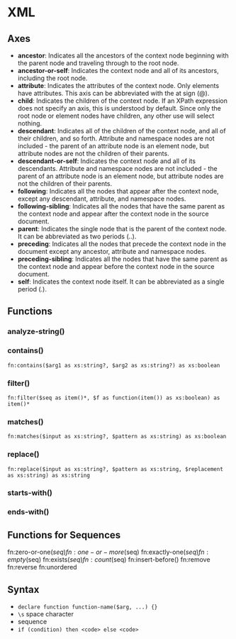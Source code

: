 # XML

## Axes

- **ancestor**: Indicates all the ancestors of the context node beginning with the parent node and traveling through to the root node.
- **ancestor-or-self**: Indicates the context node and all of its ancestors, including the root node.
- **attribute**: Indicates the attributes of the context node. Only elements have attributes. This axis can be abbreviated with the at sign (@).
- **child**: Indicates the children of the context node. If an XPath expression does not specify an axis, this is understood by default. Since only the root node or element nodes have children, any other use will select nothing.
- **descendant**: Indicates all of the children of the context node, and all of their children, and so forth. Attribute and namespace nodes are not included - the parent of an attribute node is an element node, but attribute nodes are not the children of their parents.
- **descendant-or-self**: Indicates the context node and all of its descendants. Attribute and namespace nodes are not included - the parent of an attribute node is an element node, but attribute nodes are not the children of their parents.
- **following**: Indicates all the nodes that appear after the context node, except any descendant, attribute, and namespace nodes.
- **following-sibling**: Indicates all the nodes that have the same parent as the context node and appear after the context node in the source document.
- **parent**: Indicates the single node that is the parent of the context node. It can be abbreviated as two periods (..).
- **preceding**: Indicates all the nodes that precede the context node in the document except any ancestor, attribute and namespace nodes.
- **preceding-sibling**: Indicates all the nodes that have the same parent as the context node and appear before the context node in the source document.
- **self**: Indicates the context node itself. It can be abbreviated as a single period (.).

## Functions

### analyze-string()

### contains()

`fn:contains($arg1 as xs:string?, $arg2 as xs:string?) as xs:boolean`

### filter()

`fn:filter($seq as item()*, $f as function(item()) as xs:boolean) as item()*`

### matches()

`fn:matches($input as xs:string?, $pattern as xs:string) as xs:boolean`

### replace()

`fn:replace($input as xs:string?, $pattern as xs:string, $replacement as xs:string) as xs:string`

### starts-with()

### ends-with()

## Functions for Sequences

fn:zero-or-one($seq)
fn:one-or-more($seq)
fn:exactly-one($seq)
fn:empty($seq)
fn:exists($seq)
fn:count($seq)
fn:insert-before()
fn:remove
fn:reverse
fn:unordered

## Syntax

- `declare function function-name($arg, ...) {}`
- `\s` space character
- sequence
- `if (condition) then <code> else <code>`
